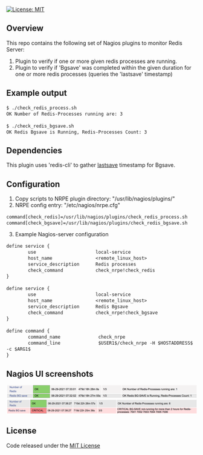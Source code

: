 [![License: MIT](https://img.shields.io/badge/License-MIT-blue.svg)](https://opensource.org/licenses/MIT)

## Overview
This repo contains the following set of Nagios plugins to monitor Redis Server:
1. Plugin to verify if one or more given redis processes are running.
2. Plugin to verify if 'Bgsave' was completed within the given duration for one or more redis processes (queries the 'lastsave' timestamp)

## Example output

```
$ ./check_redis_process.sh
OK Number of Redis-Processes running are: 3
 
$ ./check_redis_bgsave.sh
OK Redis Bgsave is Running, Redis-Processes Count: 3
```

## Dependencies
This plugin uses 'redis-cli' to gather [lastsave](https://redis.io/commands/LASTSAVE) timestamp for Bgsave.

## Configuration
1. Copy scripts to NRPE plugin directory: "/usr/lib/nagios/plugins/"
2. NRPE config entry: "/etc/nagios/nrpe.cfg"
```
command[check_redis]=/usr/lib/nagios/plugins/check_redis_process.sh
command[check_bgsave]=/usr/lib/nagios/plugins/check_redis_bgsave.sh
```
3. Example Nagios-server configuration
```
define service {
        use                      local-service
        host_name                <remote_linux_host>
        service_description      Redis processes
        check_command            check_nrpe!check_redis
}

define service {
        use                      local-service
        host_name                <remote_linux_host>
        service_description      Redis Bgsave
        check_command            check_nrpe!check_bgsave
}

define command {
        command_name              check_nrpe
        command_line              $USER1$/check_nrpe -H $HOSTADDRESS$ -c $ARG1$
}
```

## Nagios UI screenshots
<img src="img/nagios-redis-bgsave-ok.png" width="900">
<img src="img/nagios-redis-bgsave-warning.png" width="900">

## License
Code released under the [MIT License](https://opensource.org/licenses/MIT)
